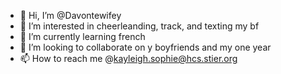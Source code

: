 - 👋 Hi, I’m @Davontewifey
- 👀 I’m interested in cheerleanding, track, and texting my bf 
- 🌱 I’m currently learning french 
- 💞️ I’m looking to collaborate on y boyfriends and my one year
- 📫 How to reach me @kayleigh.sophie@hcs.stier.org 

<!---
Davontewifey/Davontewifey is a ✨ special ✨ repository because its `README.md` (this file) appears on your GitHub profile.
You can click the Preview link to take a look at your changes.
--->
